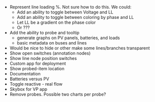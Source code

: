 - Represent line loading %. Not sure how to do this. We could:
    - Add an ability to toggle between Voltage and LL
    - Add an ability to toggle between coloring by phase and LL
    - Let LL be a gradient on the phase color
    - Or ???
- Add the ability to probe and tooltip
  - generate graphs on PV panels, batteries, and loads
  - basic metadata on buses and lines
- Would be nice to hide or other make some lines/branches transparent
- Show open switches (annotation nodes)
- Show line node position switches
- Custom app for deployment
- Show probed-item location
- Documentation
- Batteries versus PV
- Toggle reactive - real flow
- Skybox for VP app
- Remove probes. Possible two charts per probe?